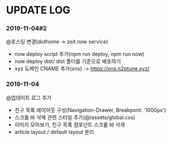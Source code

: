 # UPDATE LOG

### 2019-11-04#2

@호스팅 변경(dothome -> zeit now service)

- now deploy script 추가(npm run deploy, npm run now)
- now deploy dist/ dist 폴더를 기준으로 배포하기
- xyz 도메인 CNAME 추가(sns) -> https://sns.n2ptune.xyz/

### 2019-11-04

@업데이트 로그 추가

- 친구 목록 레이아웃 구성(Navigation-Drawer, Breakpont: '1000px')
- 스크롤 바 삭제 관련 스타일 추가(@/assets/global.css)
- 이미지 모아보기, 친구 목록 컴포넌트 스크롤 바 삭제
- article layout / default layout 분리
